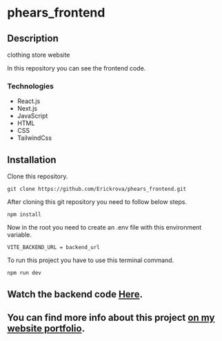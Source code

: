 # phears_frontend

## Description

clothing store website

In this repository you can see the frontend code.

### Technologies
* React.js
* Next.js
* JavaScript
* HTML
* CSS
* TailwindCss

## Installation

Clone this repository.

```
git clone https://github.com/Erickrova/phears_frontend.git
```

After cloning this git repository you need to follow below steps.
```
npm install
```
Now in the root you need to create an .env file with this environment variable.

```
VITE_BACKEND_URL = backend_url
```

To run this project you have to use this terminal command.
```
npm run dev
```
## Watch the backend code [Here](https://github.com/Erickrova/phears_backend).

## You can find more info about this project [on my website portfolio](https://erickrv.netlify.app/proyectos/phears).

